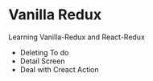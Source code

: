 # Vanilla Redux

Learning Vanilla-Redux and React-Redux

 - Deleting To do
 - Detail Screen
 - Deal with Creact Action